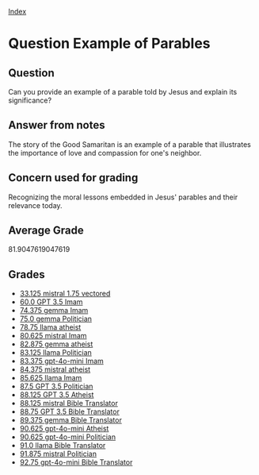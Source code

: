 
[Index](../../index.md)
# Question Example of Parables
## Question
Can you provide an example of a parable told by Jesus and explain its significance?

## Answer from notes
The story of the Good Samaritan is an example of a parable that illustrates the importance of love and compassion for one's neighbor.

## Concern used for grading
Recognizing the moral lessons embedded in Jesus' parables and their relevance today.

## Average Grade
81.9047619047619

## Grades
 * [33.125 mistral 1.75 vectored](../answers/mistral_1.75_vectored/Example_of_Parables.md)
 * [60.0 GPT 3.5 Imam](../answers/GPT_3.5_Imam/Example_of_Parables.md)
 * [74.375 gemma Imam](../answers/gemma_Imam/Example_of_Parables.md)
 * [75.0 gemma Politician](../answers/gemma_Politician/Example_of_Parables.md)
 * [78.75 llama atheist](../answers/llama_atheist/Example_of_Parables.md)
 * [80.625 mistral Imam](../answers/mistral_Imam/Example_of_Parables.md)
 * [82.875 gemma atheist](../answers/gemma_atheist/Example_of_Parables.md)
 * [83.125 llama Politician](../answers/llama_Politician/Example_of_Parables.md)
 * [83.375 gpt-4o-mini Imam](../answers/gpt-4o-mini_Imam/Example_of_Parables.md)
 * [84.375 mistral atheist](../answers/mistral_atheist/Example_of_Parables.md)
 * [85.625 llama Imam](../answers/llama_Imam/Example_of_Parables.md)
 * [87.5 GPT 3.5 Politician](../answers/GPT_3.5_Politician/Example_of_Parables.md)
 * [88.125 GPT 3.5 Atheist](../answers/GPT_3.5_Atheist/Example_of_Parables.md)
 * [88.125 mistral Bible Translator](../answers/mistral_Bible_Translator/Example_of_Parables.md)
 * [88.75 GPT 3.5 Bible Translator](../answers/GPT_3.5_Bible_Translator/Example_of_Parables.md)
 * [89.375 gemma Bible Translator](../answers/gemma_Bible_Translator/Example_of_Parables.md)
 * [90.625 gpt-4o-mini Atheist](../answers/gpt-4o-mini_Atheist/Example_of_Parables.md)
 * [90.625 gpt-4o-mini Politician](../answers/gpt-4o-mini_Politician/Example_of_Parables.md)
 * [91.0 llama Bible Translator](../answers/llama_Bible_Translator/Example_of_Parables.md)
 * [91.875 mistral Politician](../answers/mistral_Politician/Example_of_Parables.md)
 * [92.75 gpt-4o-mini Bible Translator](../answers/gpt-4o-mini_Bible_Translator/Example_of_Parables.md)
